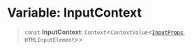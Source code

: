 # Variable: InputContext

> `const` **InputContext**: `Context`\<`ContextValue`\<[`InputProps`](../type-aliases/InputProps.md), `HTMLInputElement`\>\>

